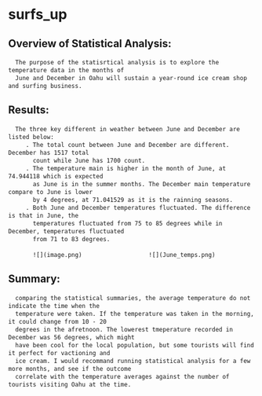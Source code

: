 # surfs_up

## Overview of Statistical Analysis:
      The purpose of the statisrtical analysis is to explore the temperature data in the months of
      June and December in Oahu will sustain a year-round ice cream shop and surfing business.
      
      
      
      
      
## Results:
      The three key different in weather between June and December are listed below:
         . The total count between June and December are different. December has 1517 total 
           count while June has 1700 count.
         . The temperature main is higher in the month of June, at 74.944118 which is expected
           as June is in the summer months. The December main temperature compare to June is lower 
           by 4 degrees, at 71.041529 as it is the rainning seasons.
         . Both June and December temperatures fluctuated. The difference is that in June, the 
           temperatures fluctuated from 75 to 85 degrees while in December, temperatures fluctuated 
           from 71 to 83 degrees.
           
           ![](image.png)                   ![](June_temps.png)


              
## Summary:
      comparing the statistical summaries, the average temperature do not indicate the time when the 
      temperature were taken. If the temperature was taken in the morning, it could change from 10 - 20 
      degrees in the afretnoon. The lowerest tmeperature recorded in December was 56 degrees, which might 
      have been cool for the local population, but some tourists will find it perfect for vactioning and 
      ice cream. I would recommand running statistical analysis for a few more months, and see if the outcome 
      correlate with the temperature averages against the number of tourists visiting Oahu at the time. 
      
      


